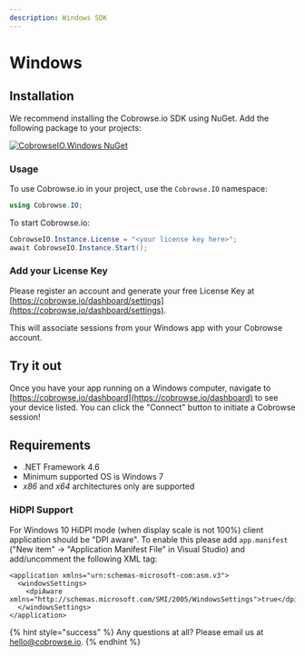 ```yaml
---
description: Windows SDK
---
```


# Windows

## Installation

We recommend installing the Cobrowse.io SDK using NuGet. Add the following package to your projects:

[![CobrowseIO.Windows NuGet](https://img.shields.io/nuget/v/CobrowseIO.Windows.svg?label=CobrowseIO.Windows)](https://www.nuget.org/packages/CobrowseIO.Windows/)

### Usage

To use Cobrowse.io in your project, use the `Cobrowse.IO` namespace:

```csharp
using Cobrowse.IO;
```

To start Cobrowse.io:

```csharp
CobrowseIO.Instance.License = "<your license key here>";
await CobrowseIO.Instance.Start();
```

### Add your License Key

Please register an account and generate your free License Key at [https://cobrowse.io/dashboard/settings](https://cobrowse.io/dashboard/settings).

This will associate sessions from your Windows app with your Cobrowse account.

## Try it out

Once you have your app running on a Windows computer, navigate to [https://cobrowse.io/dashboard](https://cobrowse.io/dashboard) to see your device listed. You can click the "Connect" button to initiate a Cobrowse session!

## Requirements

* .NET Framework 4.6
* Minimum supported OS is Windows 7
* _x86_ and _x64_ architectures only are supported

### HiDPI Support

For Windows 10 HiDPI mode \(when display scale is not 100%\) client application should be "DPI aware". To enable this please add `app.manifest` \("New item" -&gt; "Application Manifest File" in Visual Studio\) and add/uncomment the following XML tag:

```markup
<application xmlns="urn:schemas-microsoft-com:asm.v3">
  <windowsSettings>
    <dpiAware xmlns="http://schemas.microsoft.com/SMI/2005/WindowsSettings">true</dpiAware>
  </windowsSettings>
</application>
```

{% hint style="success" %}
Any questions at all? Please email us at [hello@cobrowse.io](mailto:hello@cobrowse.io).
{% endhint %}

